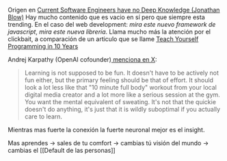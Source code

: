 Origen en [Current Software Engineers have no Deep Knowledge (Jonathan Blow)](https://youtu.be/Z0SJNkzOiq4) Hay mucho contenido que es vacio en sí pero que siempre esta trending. En el caso del web development:  _mira este nuevo framework de javascript_, _mira este nueva libreria_. Llama mucho más la atención por el clickbait, a comparación de un articulo que se llame [Teach Yourself Programming in 10 Years](https://norvig.com/21-days.html)

Andrej Karpathy (OpenAI cofounder)[ menciona en X](https://twitter.com/karpathy/status/1756380066580455557): 

> Learning is not supposed to be fun. It doesn't have to be actively not fun either, but the primary feeling should be that of effort. It should look a lot less like that "10 minute full body" workout from your local digital media creator and a lot more like a serious session at the gym. You want the mental equivalent of sweating. It's not that the quickie doesn't do anything, it's just that it is wildly suboptimal if you actually care to learn.

Mientras mas fuerte la conexión la fuerte neuronal mejor es el insight.

Mas aprendes ->  sales de tu comfort -> cambias tú visión del mundo -> cambias el [[Default de las personas]]